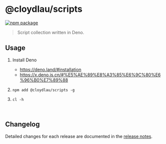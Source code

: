 # @cloydlau/scripts

<p align="left">
  <a href="https://npmjs.com/package/@cloydlau/scripts">
    <img alt="npm package" src="https://img.shields.io/npm/v/@cloydlau/scripts.svg?logo=npm">
  </a>
</p>

> Script collection written in Deno.

## Usage

1. Install Deno
    - https://deno.land/#installation
    - https://x.deno.js.cn/#%E5%AE%89%E8%A3%85%E6%9C%80%E6%96%B0%E7%89%88

2. `npm add @cloydlau/scripts -g`

3. `cl -h`

<br>

## Changelog

Detailed changes for each release are documented in the [release notes](https://github.com/cloydlau/scripts/releases).

<br>
